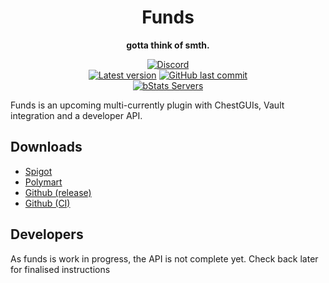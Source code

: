 <!--suppress HtmlDeprecatedAttribute -->
<div align="center">

# Funds

**gotta think of smth.**

<!-- Shields -->
[![Discord](https://img.shields.io/discord/821837624272617473?color=7289DA&label=Discord&logo=discord&logoColor=7289DA)](https://discord.tweetzy.ca)
<br>
[![Latest version](https://img.shields.io/badge/dynamic/xml?style=flat&color=blue&logo=github&logoColor=white&label=Latest&url=https%3A%2F%2Fraw.githubusercontent.com%2Ftweetzy%2FFunds%2Fmain%2Fpom.xml&query=%2F*%5Blocal-name()%3D'project'%5D%2F*%5Blocal-name()%3D'version'%5D)]()
[![GitHub last commit](https://img.shields.io/github/last-commit/tweetzy/Funds?label=Last+commit)](https://github.com/Tweetzy/Funds/commits)
<br>
[![bStats Servers](https://img.shields.io/bstats/servers/14883?label=Servers)](https://bstats.org/plugin/bukkit/Funds/14883)
</div>

Funds is an upcoming multi-currently plugin with ChestGUIs, Vault integration and a developer API.

## Downloads

* [Spigot](https://twetzy.ca)
* [Polymart](https://twetzy.ca)
* [Github (release)](https://twetzy.ca)
* [Github (CI)](https://twetzy.ca)

## Developers

As funds is work in progress, the API is not complete yet. Check back later for finalised instructions
